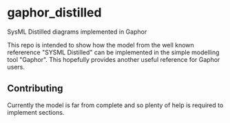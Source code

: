 # gaphor_distilled
SysML Distilled diagrams implemented in Gaphor

This repo is intended to show how the model from the well known refererence "SYSML Distilled" can be implemented in the simple modelling tool "Gaphor". This hopefully provides another useful reference for Gaphor users.

## Contributing
Currently the model is far from complete and so plenty of help is required to implement sections.
